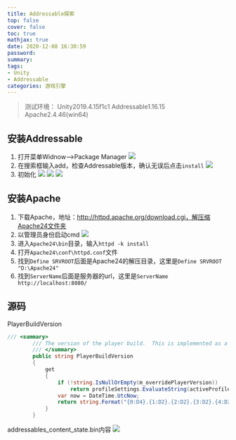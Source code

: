 ```yaml
---
title: Addressable探索
top: false
cover: false
toc: true
mathjax: true
date: 2020-12-08 16:30:59
password:
summary:
tags: 
- Unity
- Addressable
categories: 游戏引擎
---
```


> 测试环境：
> Unity2019.4.15f1c1
> Addressable1.16.15
> Apache2.4.46(win64)

## 安装Addressable
1. 打开菜单Widnow-->Package Manager
![](/images/Addressable/a1.png)
2. 在搜索框输入add，检查Addressable版本，确认无误后点击`install`
![](/images/Addressable/a2.png)
3. 初始化
![](/images/Addressable/a3.png)
![](/images/Addressable/a4.png)
![](/images/Addressable/a5.png)

## 安装Apache
1. 下载Apache，地址：http://httpd.apache.org/download.cgi，解压缩Apache24文件夹
2. 以管理员身份启动cmd
![](/images/Addressable/a6.png)
3. 进入`Apache24\bin`目录，输入`httpd -k install`
4. 打开`Apache24\conf\httpd.conf`文件
5. 找到`Define SRVROOT`后面是Apache24的解压目录，这里是`Define SRVROOT "D:\Apache24"`
6. 找到`ServerName`后面是服务器的url，这里是`ServerName http://localhost:8080/`
   

## 源码
PlayerBuildVersion
```csharp
/// <summary>
        /// The version of the player build.  This is implemented as a timestamp int UTC of the form  string.Format("{0:D4}.{1:D2}.{2:D2}.{3:D2}.{4:D2}.{5:D2}", now.Year, now.Month, now.Day, now.Hour, now.Minute, now.Second).
        /// </summary>
        public string PlayerBuildVersion
        {
            get
            {
                if (!string.IsNullOrEmpty(m_overridePlayerVersion))
                    return profileSettings.EvaluateString(activeProfileId, m_overridePlayerVersion);
                var now = DateTime.UtcNow;
                return string.Format("{0:D4}.{1:D2}.{2:D2}.{3:D2}.{4:D2}.{5:D2}", now.Year, now.Month, now.Day, now.Hour, now.Minute, now.Second);
            }
        }
```

addressables_content_state.bin内容
![](/images/Addressable/a7.png)

   